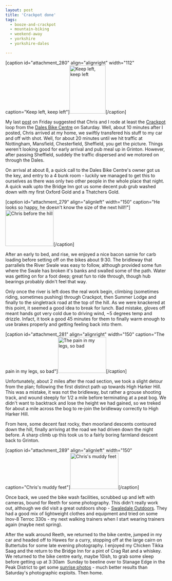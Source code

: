 ```yaml
---
layout: post
title: 'Crackpot done'
tags:
  - booze-and-crackpot
  - mountain-biking
  - weekend-away
  - yorkshire
  - yorkshire-dales

---
```


[caption id="attachment_280" align="alignright" width="112" caption="Keep left, keep left"]<a href="http://walkingwithwilliams.files.wordpress.com/2010/10/keep-left-keep-left.jpg"><img class="size-thumbnail wp-image-280" title="Keep left, keep left" src="http://walkingwithwilliams.files.wordpress.com/2010/10/keep-left-keep-left.jpg?w=112" alt="Keep left, keep left" width="112" height="150" /></a>[/caption]

My last <a title="Yorkshire bound for Booze and Crackpot" href="http://walkingwithwilliams.me.uk/2010/10/22/yorkshire-bound/">post</a> on Friday suggested that Chris and I rode at least the <a title="Booze and Crackpot round, Swaledale" href="http://www.yorkshiredales.org.uk/mtb-home/mtb-findaroute/mtb-route-boozecrackpot.htm">Crackpot</a> loop from the <a title="Dales Bike Centre" href="http://www.dalesbikecentre.co.uk/">Dales Bike Centre</a> on Saturday. Well, about 10 minutes after I posted, Chris arrived at my home, we swiftly transfered his stuff to my car and off with shot. Well, for about 20 minutes until we hit traffic at Nottingham, Mansfield, Chesterfield, Sheffield, you get the picture. Things weren't looking good for early arrival and pub meal up in Grinton. However, after passing Sheffield, suddely the traffic dispersed and we motored on through the Dales.

<!--more-->On arrival at about 8, a quick call to the Dales Bike Centre's owner got us the key, and entry to a 4 bunk room - luckily we managed to get this to ourselves as there was only two other people in the whole place that night. A quick walk upto the Bridge Inn got us some decent pub grub washed down with my first Oxford Gold and a Thatchers Gold.

[caption id="attachment_279" align="alignleft" width="150" caption="He looks so happy, he doesn&#039;t know the size of the next hill!!"]<a href="http://walkingwithwilliams.files.wordpress.com/2010/10/hey.jpg"><img class="size-thumbnail wp-image-279 " title="Chris before the hill" src="http://walkingwithwilliams.files.wordpress.com/2010/10/hey.jpg?w=150" alt="Chris before the hill" width="150" height="112" /></a>[/caption]

After an early to bed, and rise, we enjoyed a nice bacon sarnie for carb loading before setting off on the bikes about 9:30. The bridleway that parrallels the River Swale was easy to follow, although provided some fun where the Swale has broken it's banks and swalled some of the path. Water was getting on for a foot deep; great fun to ride through, though hub bearings probably didn't feel that way.

Only once the river is left does the real work begin, climbing (sometimes riding, sometimes pushing) through Crackpot, then Summer Lodge and finally to the singletrack road at the top of the hill. As we were knackered at this point, it seemed a good idea to break for lunch. Bad mistake, gloves off meant hands got very cold due to driving wind, ~5 degrees temp and drizzle. Infact, it took a good 45 minutes for them to finally warm enough to use brakes properly and getting feeling back into them.

[caption id="attachment_281" align="alignright" width="150" caption="The pain in my legs, so bad"]<a href="http://walkingwithwilliams.files.wordpress.com/2010/10/it-hurts.jpg"><img class="size-thumbnail wp-image-281 " title="God, it hurts" src="http://walkingwithwilliams.files.wordpress.com/2010/10/it-hurts.jpg?w=150" alt="The pain in my legs, so bad" width="150" height="112" /></a>[/caption]

Unfortunately, about 2 miles after the road section, we took a slight detour from the plan; following the first distinct path up towards High Harker Hill. This was a mistake, it was not the bridleway, but rather a grouse shooting track, and wound steeply for 1/2 a mile before terminating at a peat bog. We didn't want to backtrack and lose the height we had gained, so we treked for about a mile across the bog to re-join the bridleway correctly to High Harker Hill.

From here, some decent fast rocky, then moorland descents contoured down the hill, finally arriving at the road we had driven down the night before. A sharp climb up this took us to a fairly boring farmland descent back to Grinton.

[caption id="attachment_289" align="alignleft" width="150" caption="Chris&#039;s muddy feet"]<a href="http://walkingwithwilliams.files.wordpress.com/2010/10/chriss-muddy-feet.jpg"><img class="size-thumbnail wp-image-289" title="Chris's muddy feet" src="http://walkingwithwilliams.files.wordpress.com/2010/10/chriss-muddy-feet.jpg?w=150" alt="Chris's muddy feet" width="150" height="112" /></a>[/caption]

Once back, we used the bike wash facilities, scrubbed up and left with cameras, bound for Reeth for some photography. This didn't really work out, although we did visit a great outdoors shop - <a title="Swaledale Outdoors" href="http://en-gb.facebook.com/pages/Reeth-United-Kingdom/Swaledale-Outdoors-Shop-Reeth/403252822246">Swaledale Outdoors</a>. They had a good mix of lightweight clothes and equipment and tried on some Inov-8 Terroc 330s - my next walking trainers when I start wearing trainers again (maybe next spring).

After the walk around Reeth, we returned to the bike centre, jumped in my car and headed off to Hawes for a curry, stopping off at the large cairn on Buttertubs for some late evening photography. I enjoyed my Chicken Tikka Saag and the return to the Bridge Inn for a pint of Crag Rat and a whiskey. We returned to the bike centre early, maybe 10ish, to grab some sleep before getting up at 3:30am  Sunday to beeline over to Stanage Edge in the Peak District to get some <a title="My first photographic sunrise" href="http://thephotographic.me.uk/?p=24">sunrise photos</a> - much better results than Saturday's photographic exploits. Then home.
